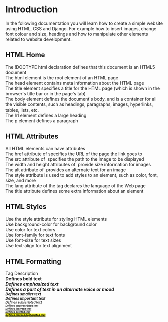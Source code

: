 # Introduction
In the following documentation you will learn how to create a simple website using HTML, CSS and Django. For example how to insert images, change font colour and size, headings and how to manipulate other elements related to website development.

## HTML Home
The !DOCTYPE html declaration defines that this document is an HTML5 document<br>
The html element is the root element of an HTML page<br>
The head element contains meta information about the HTML page<br>
The title element specifies a title for the HTML page (which is shown in the browser's title bar or in the page's tab)<br>
The body element defines the document's body, and is a container for all the visible contents, such as headings, paragraphs, images, hyperlinks, tables, lists, etc.<br>
The h1 element defines a large heading<br>
The p element defines a paragraph<br>

## HTML Attributes
All HTML elements can have attributes<br>
The href attribute of <a> specifies the URL of the page the link goes to<br>
The src attribute of <img> specifies the path to the image to be displayed<br>
The width and height attributes of <img> provide size information for images<br>
The alt attribute of <img> provides an alternate text for an image<br>
The style attribute is used to add styles to an element, such as color, font, size, and more<br>
The lang attribute of the <html> tag declares the language of the Web page<br>
The title attribute defines some extra information about an element<br>

## HTML Styles
Use the style attribute for styling HTML elements<br>
Use background-color for background color<br>
Use color for text colors<br>
Use font-family for text fonts<br>
Use font-size for text sizes<br>
Use text-align for text alignment<br>

## HTML Formatting
Tag	Description<br>
<b>	Defines bold text<br>
<em>	Defines emphasized text<br>
<i>	Defines a part of text in an alternate voice or mood<br>
<small>	Defines smaller text<br>
<strong>	Defines important text<br>
<sub>	Defines subscripted text<br>
<sup>	Defines superscripted text<br>
<ins>	Defines inserted text<br>
<del>	Defines deleted text<br>
<mark>	Defines marked/highlighted text<br>
